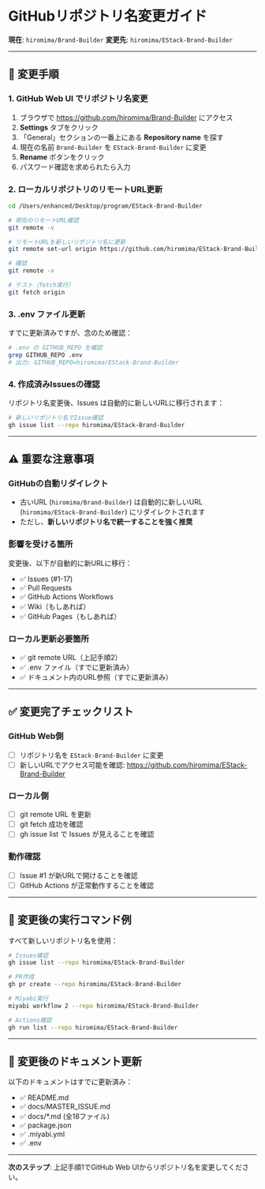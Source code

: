 # GitHubリポジトリ名変更ガイド

**現在**: `hiromima/Brand-Builder`
**変更先**: `hiromima/EStack-Brand-Builder`

---

## 🔧 変更手順

### 1. GitHub Web UI でリポジトリ名変更

1. ブラウザで https://github.com/hiromima/Brand-Builder にアクセス
2. **Settings** タブをクリック
3. 「General」セクションの一番上にある **Repository name** を探す
4. 現在の名前 `Brand-Builder` を `EStack-Brand-Builder` に変更
5. **Rename** ボタンをクリック
6. パスワード確認を求められたら入力

### 2. ローカルリポジトリのリモートURL更新

```bash
cd /Users/enhanced/Desktop/program/EStack-Brand-Builder

# 現在のリモートURL確認
git remote -v

# リモートURLを新しいリポジトリ名に更新
git remote set-url origin https://github.com/hiromima/EStack-Brand-Builder.git

# 確認
git remote -v

# テスト（fetch実行）
git fetch origin
```

### 3. .env ファイル更新

すでに更新済みですが、念のため確認：

```bash
# .env の GITHUB_REPO を確認
grep GITHUB_REPO .env
# 出力: GITHUB_REPO=hiromima/EStack-Brand-Builder
```

### 4. 作成済みIssuesの確認

リポジトリ名変更後、Issues は自動的に新しいURLに移行されます：

```bash
# 新しいリポジトリ名でIssue確認
gh issue list --repo hiromima/EStack-Brand-Builder
```

---

## ⚠️ 重要な注意事項

### GitHubの自動リダイレクト

- 古いURL (`hiromima/Brand-Builder`) は自動的に新しいURL (`hiromima/EStack-Brand-Builder`) にリダイレクトされます
- ただし、**新しいリポジトリ名で統一することを強く推奨**

### 影響を受ける箇所

変更後、以下が自動的に新URLに移行：
- ✅ Issues (#1-17)
- ✅ Pull Requests
- ✅ GitHub Actions Workflows
- ✅ Wiki（もしあれば）
- ✅ GitHub Pages（もしあれば）

### ローカル更新必要箇所

- ✅ git remote URL（上記手順2）
- ✅ .env ファイル（すでに更新済み）
- ✅ ドキュメント内のURL参照（すでに更新済み）

---

## ✅ 変更完了チェックリスト

### GitHub Web側
- [ ] リポジトリ名を `EStack-Brand-Builder` に変更
- [ ] 新しいURLでアクセス可能を確認: https://github.com/hiromima/EStack-Brand-Builder

### ローカル側
- [ ] git remote URL を更新
- [ ] git fetch 成功を確認
- [ ] gh issue list で Issues が見えることを確認

### 動作確認
- [ ] Issue #1 が新URLで開けることを確認
- [ ] GitHub Actions が正常動作することを確認

---

## 🔄 変更後の実行コマンド例

すべて新しいリポジトリ名を使用：

```bash
# Issues確認
gh issue list --repo hiromima/EStack-Brand-Builder

# PR作成
gh pr create --repo hiromima/EStack-Brand-Builder

# Miyabi実行
miyabi workflow 2 --repo hiromima/EStack-Brand-Builder

# Actions確認
gh run list --repo hiromima/EStack-Brand-Builder
```

---

## 📝 変更後のドキュメント更新

以下のドキュメントはすでに更新済み：
- ✅ README.md
- ✅ docs/MASTER_ISSUE.md
- ✅ docs/*.md (全18ファイル)
- ✅ package.json
- ✅ .miyabi.yml
- ✅ .env

---

**次のステップ**: 上記手順1でGitHub Web UIからリポジトリ名を変更してください。
